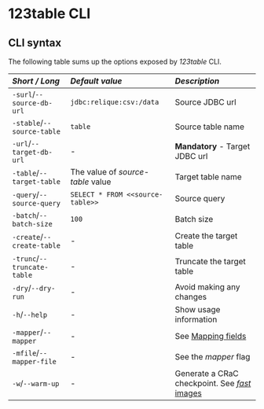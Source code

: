 # 123table CLI


## CLI syntax

The following table sums up the options exposed by _123table_ CLI.

|  *Short / Long*              | *Default value*                       | *Description*                       |
|  :-------------------------- |:------------------------------------- | :---------------------------------- |
|  `-surl`/`--source-db-url`   | `jdbc:relique:csv:/data`              | Source JDBC url                     |
|  `-stable`/`--source-table`  | `table`                               | Source table name                   |
|  `-url`/`--target-db-url`    | -                                     | **Mandatory** - Target JDBC url     |
|  `-table`/`--target-table`   | The value of _source-table_ value     | Target table name                   |
|  `-query`/`--source-query`   | `SELECT * FROM <<source-table>>`      | Source query                        |
|  `-batch`/`--batch-size`     | `100`                                 | Batch size                          |
|  `-create`/`--create-table`  | -                                     | Create the target table             |
|  `-trunc`/`--truncate-table` | -                                     | Truncate the target table           |
|  `-dry`/`--dry-run`          | -                                     | Avoid making any changes            |
|  `-h`/`--help`               | -                                     | Show usage information              |
|  `-mapper`/`--mapper`        | -                                     | See [Mapping fields](mapper.html)   |
|  `-mfile`/`--mapper-file`    | -                                     | See the _mapper_ flag               |
|  `-w`/`--warm-up`            | -                                     | Generate a CRaC checkpoint. See [_fast_ images](flavours.html) |
